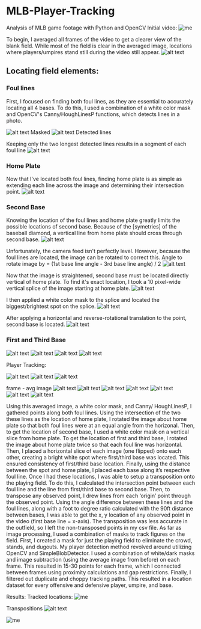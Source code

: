 # MLB-Player-Tracking
Analysis of MLB game footage with Python and OpenCV
Initial video:
![me](https://github.com/jacksonlewis87/MLB-Player-Tracking/blob/inital_upload/media/gifs/initial_gif.gif?raw=true)

To begin, I averaged all frames of the video to get a clearer view of the blank field. While most of the field is clear in the averaged image, locations where players/umpires stand still during the video still appear.
![alt text](https://github.com/jacksonlewis87/MLB-Player-Tracking/blob/inital_upload/media/images/avgImage.jpg?raw=true)


## Locating field elements:

### Foul lines

First, I focused on finding both foul lines, as they are essential to accurately locating all 4 bases. To do this, I used a combination of a white color mask and OpenCV's Canny/HoughLinesP functions, which detects lines in a photo.

![alt text](https://github.com/jacksonlewis87/MLB-Player-Tracking/blob/inital_upload/media/images/foulLineMask.jpg?raw=true)
Masked
![alt text](https://github.com/jacksonlewis87/MLB-Player-Tracking/blob/inital_upload/media/images/foulLineEdgesCanny.jpg?raw=true)
Detected lines

Keeping only the two longest detected lines results in a segment of each foul line
![alt text](https://github.com/jacksonlewis87/MLB-Player-Tracking/blob/inital_upload/media/images/detectedFoulLines.jpg?raw=true)

### Home Plate

Now that I've located both foul lines, finding home plate is as simple as extending each line across the image and determining their intersection point.
![alt text](https://github.com/jacksonlewis87/MLB-Player-Tracking/blob/inital_upload/media/images/foulLinesAndHomePlate.jpg?raw=true)

### Second Base

Knowing the location of the foul lines and home plate greatly limits the possible locations of second base. Because of the [symetries] of the baseball diamond, a vertical line from home plate should cross through second base.
![alt text](https://github.com/jacksonlewis87/MLB-Player-Tracking/blob/inital_upload/media/images/secondBaseUnrotated.jpg?raw=true)

Unfortunately, the camera feed isn't perfectly level. However, because the foul lines are located, the image can be rotated to correct this.
Angle to rotate image by = (1st base line angle - 3rd base line angle) / 2
![alt text](https://github.com/jacksonlewis87/MLB-Player-Tracking/blob/inital_upload/media/images/secondBaseStraightened.jpg?raw=true)

Now that the image is straightened, second base must be located directly vertical of home plate. To find it's exact location, I took a 10 pixel-wide vertical splice of the image starting at home plate.
![alt text](https://github.com/jacksonlewis87/MLB-Player-Tracking/blob/inital_upload/media/images/secondBaseSplice.jpg?raw=true)

I then applied a white color mask to the splice and located the biggest/brightest spot on the splice.
![alt text](https://github.com/jacksonlewis87/MLB-Player-Tracking/blob/inital_upload/media/images/secondBaseSpliceMasked.jpg?raw=true)

After applying a horizontal and reverse-rotational translation to the point, second base is located.
![alt text](https://github.com/jacksonlewis87/MLB-Player-Tracking/blob/inital_upload/media/images/secondBaseLocated.jpg?raw=true)

### First and Third Base
![alt text](https://github.com/jacksonlewis87/MLB-Player-Tracking/blob/inital_upload/media/images/firstBaseSplice.jpg?raw=true)
![alt text](https://github.com/jacksonlewis87/MLB-Player-Tracking/blob/inital_upload/media/images/thirdBaseSplice.jpg?raw=true)
![alt text](https://github.com/jacksonlewis87/MLB-Player-Tracking/blob/inital_upload/media/images/firstAndThirdAveraged.jpg?raw=true)
![alt text](https://github.com/jacksonlewis87/MLB-Player-Tracking/blob/inital_upload/media/images/firstAndThirdBaseLocated.jpg?raw=true)



Player Tracking:

![alt text](https://github.com/jacksonlewis87/MLB-Player-Tracking/blob/inital_upload/media/images/avgImageFieldMask.jpg?raw=true)
![alt text](https://github.com/jacksonlewis87/MLB-Player-Tracking/blob/inital_upload/media/images/avgImageGrassMask.jpg?raw=true)
![alt text](https://github.com/jacksonlewis87/MLB-Player-Tracking/blob/inital_upload/media/images/firstFrame.jpg?raw=true)

frame - avg image
![alt text](https://github.com/jacksonlewis87/MLB-Player-Tracking/blob/inital_upload/media/images/detectDefensivePlayers.jpg?raw=true)
![alt text](https://github.com/jacksonlewis87/MLB-Player-Tracking/blob/inital_upload/media/images/detectCatcher.jpg?raw=true)
![alt text](https://github.com/jacksonlewis87/MLB-Player-Tracking/blob/inital_upload/media/images/detectOpposingPlayers.jpg?raw=true)
![alt text](https://github.com/jacksonlewis87/MLB-Player-Tracking/blob/inital_upload/media/images/detectUmpires.jpg?raw=true)
![alt text](https://github.com/jacksonlewis87/MLB-Player-Tracking/blob/inital_upload/media/images/combinedMasks.jpg?raw=true)
![alt text](https://github.com/jacksonlewis87/MLB-Player-Tracking/blob/inital_upload/media/images/detectedPoints.jpg?raw=true)
![alt text](https://github.com/jacksonlewis87/MLB-Player-Tracking/blob/inital_upload/media/images/detectedPoints2.jpg?raw=true)


Using this averaged image, a white color mask, and Canny/ HoughLinesP, I gathered points along both foul lines. Using the intersection of the two these lines as the location of home plate, I rotated the image about home plate so that both foul lines were at an equal angle from the horizonal. Then, to get the location of second base, I used a white color mask on a vertical slice from home plate. To get the location of first and third base, I rotated the image about home plate twice so that each foul line was horizontal. Then, I placed a horizontal slice of each image (one flipped) onto each other, creating a bright white spot where first/third base was located. This ensured consistency of first/third base location. Finally, using the distance between the spot and home plate, I placed each base along it’s respective foul line. Once I had these locations, I was able to setup a transposition onto the playing field. To do this, I calculated the intersection point between each foul line and the line from first/third base to second base. Then, to transpose any observed point, I drew lines from each ‘origin’ point through the observed point. Using the angle difference between these lines and the foul lines, along with a foot to degree ratio calculated with the 90ft distance between bases, I was able to get the x, y location of any observed point in the video (first base line = x-axis). The transposition was less accurate in the outfield, so I left the non-transposed points in my csv file. As far as image processing, I used a combination of masks to track figures on the field. First, I created a mask for just the playing field to eliminate the crowd, stands, and dugouts. My player detection method revolved around utilizing OpenCV and SimpleBlobDetector. I used a combination of white/dark masks and image subtraction (using the average image from before) on each frame. This resulted in 15-30 points for each frame, which I connected between frames using proximity calculations and gap restrictions. Finally, I filtered out duplicate and choppy tracking paths. This resulted in a location dataset for every offensive and defensive player, umpire, and base.



Results:
Tracked locations:
![me](https://github.com/jacksonlewis87/MLB-Player-Tracking/blob/inital_upload/media/gifs/tracked_gif.gif?raw=true)


Transpositions
![alt text](https://github.com/jacksonlewis87/MLB-Player-Tracking/blob/inital_upload/media/images/transformationGrid.jpg?raw=true)

![me](https://github.com/jacksonlewis87/MLB-Player-Tracking/blob/inital_upload/media/gifs/transposed_gif.gif?raw=true)


